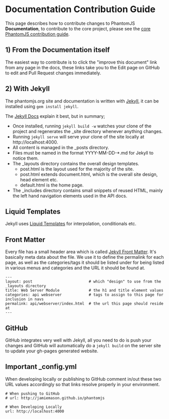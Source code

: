 # Documentation Contribution Guide

This page describes how to contribute changes to PhantomJS **Documentation**, to contribute to the core project, please see the [core PhantomJS contribution guide](https://github.com/ariya/phantomjs/blob/master/CONTRIBUTING.md).

## 1) From the Documentation itself

The easiest way to contribute is to click the "improve this document" link from any page in the docs, these links take you to the Edit page on GitHub to edit and Pull Request changes immediately.

## 2) With Jekyll

The phantomjs.org site and documentation is written with [Jekyll](http://jekyllrb.com), it can be installed using `gem install jekyll`.

The [Jekyll Docs](http://jekyllrb.com/docs/home/) explain it best, but in summary;

* Once installed, running `jekyll build -w` watches your clone of the project and regenerates the _site directory whenever anything changes.
* Running `jekyll serve` will serve your clone of the site locally at http://localhost:4000.
* All content is managed in the _posts directory.
* Files must be named in the format YYYY-MM-DD-*.md for Jekyll to notice them.
* The _layouts directory contains the overall design templates.
  * post.html is the layout used for the majority of the site.
  * post.html extends document.html, which is the overall site design, head element etc.
  * default.html is the home page.
* The _includes directory contains small snippets of reused HTML, mainly the left hand navigation elements used in the API docs.

## Liquid Templates

Jekyll uses [Liquid Templates](http://wiki.shopify.com/Liquid) for interpolation, conditionals etc.

## Front Matter

Every file has a small header area which is called [Jekyll Front Matter](http://jekyllrb.com/docs/frontmatter/). It's basically meta data about the file. We use it to define the permalink for each page, as well as the categories/tags it should be listed under for being listed in various menus and categories and the URL it should be found at.

    ---
    layout: post                         # which "design" to use from the _layouts directory
    title: Web Server Module             # the h1 and title element values
    categories: api webserver            # tags to assign to this page for inclusion in navs
    permalink: api/webserver/index.html  # the url this page should reside at
    ---

## GitHub

GitHub integrates very well with Jekyll, all you need to do is push your changes and GitHub will automatically do a `jekyll build` on the server site to update your gh-pages generated website.

## Important _config.yml

When developing locally or publishing to GitHub comment in/out these two URL values accordingly so that links resolve properly in your environment.

	# When pushing to GitHub
	# url: http://jamiemason.github.io/phantomjs

	# When Developing Locally
	url: http://localhost:4000
